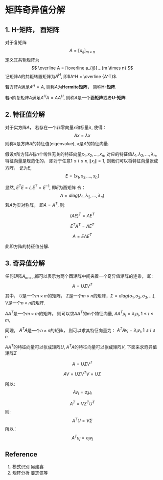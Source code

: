 # 矩阵奇异值分解

## 1. H-矩阵， 酉矩阵
对于复矩阵
$$
A = [a_{ij}] _ {m \times n}
$$
定义其共轭矩阵为 
$$
\overline A = [\overline a_{ij}] _ {m \times n}
$$
记矩阵$A$的共轭转置矩阵为$A^H$, 即$A^H = \overline {A^T}$.

若方阵$A$满足$A^H = A$, 则称$A$为**Hermite矩阵**， 简称**H-矩阵**.

若$n$阶复矩阵$A$满足$A^HA=AA^H$, 则称$A$是一个**酉矩阵**或者**U-矩阵**.

## 2. 特征值分解
对于实方阵$A$， 若存在一个非零向量$x$和标量$\lambda$, 使得：
$$
Ax = \lambda x
$$
则称$\lambda$是方阵$A$的特征值(eigenvalue), $x$是$A$的特征向量.

假设$n$阶方阵$A$有$n$个线性无关的特征向量$x_1, x_2, ..., x_n$, 对应的特征值$\lambda_1, \lambda_2, ..., \lambda_n$, 特征向量是规范化的， 即对于任意$1 \leq i \leq n, \lVert x_i \rVert = 1$, 则我们可以将特征向量张成方阵， 记为$E$, 
$$
E = [x_1, x_2, ..., x_n]
$$

显然, $E^TE = I, E^T = E^{-1}$, 即$E$为酉矩阵
令：
$$
\Lambda = diag(\lambda_1, \lambda_2, ..., \lambda_n)
$$
若$A$为实对称阵， 即$A = A^T$, 则:

$$
(AE)^T = \Lambda E^T
$$

$$
E^TA^T = \Lambda E^T
$$

$$
A = E \Lambda E^T
$$

此即方阵的特征值分解.

## 3. 奇异值分解
任何矩阵$A_{m \times n}$都可以表示为两个酉矩阵中间夹着一个奇异值矩阵的连乘， 即:
$$
A = U \Sigma V^T
$$

其中， $U$是一个$m \times m$的矩阵， $\Sigma$是一个$m \times n$的矩阵，$\Sigma = diag(\sigma_1, \sigma_2, \sigma_3, ...)$, $V$是一个$n \times n$的矩阵.

$AA^T$是一个$m \times m$的矩阵， 则可以求$AA^T$的m个特征向量, $AA^T \mu_i = \lambda_i \mu_i, 1 \leq i \leq m$,

同理， $A^TA$是一个$n \times n$的矩阵， 则可以求其特征向量为： $A^TA v_i = \lambda_i v_i, 1 \leq i \leq n$

$AA^T$的特征向量可以张成矩阵$U$, $A^TA$的特征向量可以张成矩阵$V$, 下面来求奇异值矩阵$\Sigma$

$$
A = U \Sigma V^T
$$

$$
AV = U \Sigma V^T V = U \Sigma
$$

所以:
$$
Av_i = \sigma_i \mu_i
$$

$$
A^T = V \Sigma ^T U^T
$$
则:
$$
A^TU = V \Sigma
$$
所以：
$$
A^Tu_j = \sigma_j v_j
$$



## Reference
1. 模式识别  吴建鑫
2. 矩阵分析 姜志侠等
